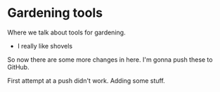 # Gardening tools

Where we talk about tools for gardening.

- I really like shovels

So now there are some more changes in here. I'm gonna push these to GitHub.

First attempt at a push didn't work. Adding some stuff.
